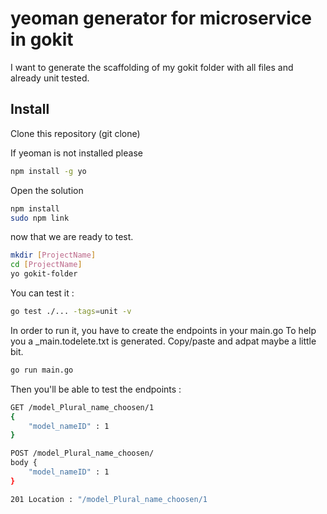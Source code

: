 # yeoman generator for microservice in gokit

I want to generate the scaffolding of my gokit folder with all files and already unit tested.

## Install

Clone this repository (git clone)

If yeoman is not installed please
```bash
npm install -g yo
```

Open the solution
```bash
npm install
sudo npm link
```

now that we are ready to test.

```bash
mkdir [ProjectName]
cd [ProjectName]
yo gokit-folder
```

You can test it :

```bash
go test ./... -tags=unit -v
```

In order to run it, you have to create the endpoints in your main.go
To help you a _main.todelete.txt is generated.
Copy/paste and adpat maybe a little bit.

```bash
go run main.go
```

Then you'll be able to test the endpoints :


```bash
GET /model_Plural_name_choosen/1
{
    "model_nameID" : 1
}
```

```bash
POST /model_Plural_name_choosen/
body {
    "model_nameID" : 1
}

201 Location : "/model_Plural_name_choosen/1
```